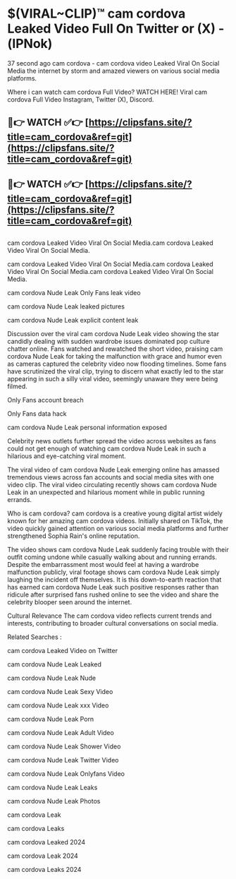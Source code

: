 # $(VIRAL~CLIP)™ cam cordova Leaked Video Full On Twitter or (X) -(lPNok)
37 second ago cam cordova - cam cordova video Leaked Viral On Social Media the internet by storm and amazed viewers on various social media platforms.

Where i can watch cam cordova Full Video? WATCH HERE! Viral cam cordova Full Video Instagram, Twitter (X), Discord.

## 🔴👉 WATCH ✅👉 [https://clipsfans.site/?title=cam_cordova&ref=git](https://clipsfans.site/?title=cam_cordova&ref=git)
## 🔴👉 WATCH ✅👉 [https://clipsfans.site/?title=cam_cordova&ref=git](https://clipsfans.site/?title=cam_cordova&ref=git)
##
cam cordova Leaked Video Viral On Social Media.cam cordova Leaked Video Viral On Social Media.

cam cordova Leaked Video Viral On Social Media.cam cordova Leaked Video Viral On Social Media.cam cordova Leaked Video Viral On Social Media.

cam cordova Nude Leak Only Fans leak video

cam cordova Nude Leak leaked pictures

cam cordova Nude Leak explicit content leak

Discussion over the viral cam cordova Nude Leak video showing the star candidly dealing with sudden wardrobe issues dominated pop culture chatter online. Fans watched and rewatched the short video, praising cam cordova Nude Leak for taking the malfunction with grace and humor even as cameras captured the celebrity video now flooding timelines. Some fans have scrutinized the viral clip, trying to discern what exactly led to the star appearing in such a silly viral video, seemingly unaware they were being filmed.


Only Fans account breach

Only Fans data hack

cam cordova Nude Leak personal information exposed

Celebrity news outlets further spread the video across websites as fans could not get enough of watching cam cordova Nude Leak in such a hilarious and eye-catching viral moment.


The viral video of cam cordova Nude Leak emerging online has amassed tremendous views across fan accounts and social media sites with one video clip. The viral video circulating recently shows cam cordova Nude Leak in an unexpected and hilarious moment while in public running errands.


Who is cam cordova? cam cordova is a creative young digital artist widely known for her amazing cam cordova videos. Initially shared on TikTok, the video quickly gained attention on various social media platforms and further strengthened Sophia Rain's online reputation.

The video shows cam cordova Nude Leak suddenly facing trouble with their outfit coming undone while casually walking about and running errands. Despite the embarrassment most would feel at having a wardrobe malfunction publicly, viral footage shows cam cordova Nude Leak simply laughing the incident off themselves. It is this down-to-earth reaction that has earned cam cordova Nude Leak such positive responses rather than ridicule after surprised fans rushed online to see the video and share the celebrity blooper seen around the internet.

Cultural Relevance The cam cordova video reflects current trends and interests, contributing to broader cultural conversations on social media.

Related Searches :

cam cordova Leaked Video on Twitter

cam cordova Nude Leak Leaked

cam cordova Nude Leak Nude

cam cordova Nude Leak Sexy Video

cam cordova Nude Leak xxx Video

cam cordova Nude Leak Porn

cam cordova Nude Leak Adult Video

cam cordova Nude Leak Shower Video

cam cordova Nude Leak Twitter Video

cam cordova Nude Leak Onlyfans Video

cam cordova Nude Leak Leaks

cam cordova Nude Leak Photos

cam cordova Leak

cam cordova Leaks

cam cordova Leaked 2024

cam cordova Leak 2024

cam cordova Leaks 2024
